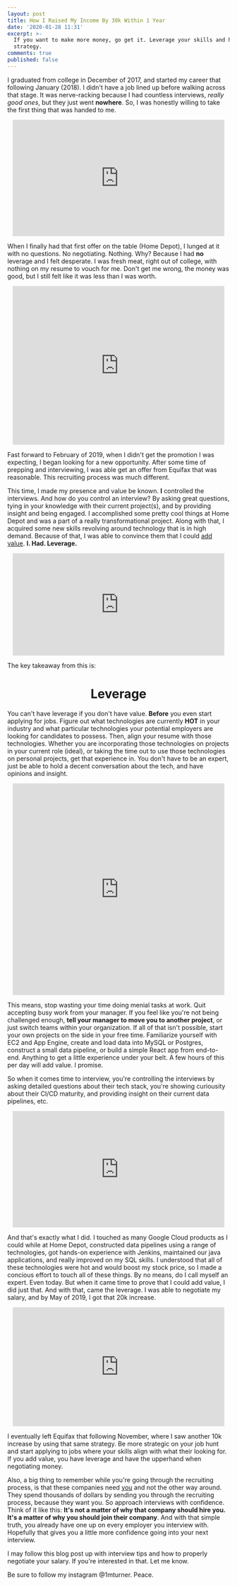 ```yaml
---
layout: post
title: How I Raised My Income By 30k Within 1 Year
date: '2020-01-28 11:31'
excerpt: >-
  If you want to make more money, go get it. Leverage your skills and have a
  strategy.
comments: true
published: false
---
```

I graduated from college in December of 2017, and started my career that following January (2018). I didn't have a job lined up before walking across that stage. It was nerve-racking because I had countless interviews, _really good ones_, but they just went **nowhere**. So, I was honestly willing to take the first thing that was handed to me. 

<center><iframe src="https://giphy.com/embed/bEVKYB487Lqxy" width="480" height="264" frameBorder="0" class="giphy-embed" allowFullScreen></iframe><p><a href="https://giphy.com/gifs/bEVKYB487Lqxy"></a></p></center>

When I finally had that first offer on the table (Home Depot), I lunged at it with no questions. No negotiating. Nothing. Why? Because I had **no** leverage and I felt desperate. I was fresh meat, right out of college, with nothing on my resume to vouch for me. Don't get me wrong, the money was good, but I still felt like it was less than I was worth.

<center><iframe src="https://giphy.com/embed/l3nFnybQkAelWKxmo" width="480" height="360" frameBorder="0" class="giphy-embed" allowFullScreen></iframe><p><a href="https://giphy.com/gifs/spongebob-season-3-spongebob-squarepants-l3nFnybQkAelWKxmo"></a></p></center>

Fast forward to February of 2019, when I didn't get the promotion I was expecting, I began looking for a new opportunity. After some time of prepping and interviewing, I was able get an offer from Equifax that was reasonable. This recruiting process was much different.

This time, I made my presence and value be known. **I** controlled the interviews. And how do you control an interview? By asking great questions, tying in your knowledge with their current project(s), and by providing insight and being engaged. I accomplished some pretty cool things at Home Depot and was a part of a really transformational project. Along with that, I acquired some new skills revolving around technology that is in high demand. Because of that, I was able to convince them that I could <u>add value</u>. **I. Had. Leverage.** 

<center><iframe src="https://giphy.com/embed/7B71Ci4KE3m0" width="480" height="232" frameBorder="0" class="giphy-embed" allowFullScreen></iframe><p><a href="https://giphy.com/gifs/reaction-7B71Ci4KE3m0"></a></p></center>

The key takeaway from this is:
<center><h1>Leverage</h1></center>

You can't have leverage if you don't have value. **Before** you even start applying for jobs. Figure out what technologies are currently **HOT** in your industry and what particular technologies your potential employers are looking for candidates to possess. Then, align your resume with those technologies. Whether you are incorporating those technologies on projects in your current role (ideal), or taking the time out to use those technologies on personal projects, get that experience in. You don't have to be an expert, just be able to hold a decent conversation about the tech, and have opinions and insight.

<center><iframe src="https://giphy.com/embed/1dHy0JSmsIfJgTgXEF" width="480" height="480" frameBorder="0" class="giphy-embed" allowFullScreen></iframe><p><a href="https://giphy.com/gifs/SkyTV-working-vice-principals-distracted-1dHy0JSmsIfJgTgXEF"></a></p></center>

This means, stop wasting your time doing menial tasks at work. Quit accepting busy work from your manager. If you feel like you're not being challenged enough, __tell your manager to move you to another project__, or just switch teams within your organization. If all of that isn't possible, start your own projects on the side in your free time. Familiarize yourself with EC2 and App Engine, create and load data into MySQL or Postgres, construct a small data pipeline, or build a simple React app from end-to-end. Anything to get a little experience under your belt. A few hours of this per day will add value. I promise.

So when it comes time to interview, you're controlling the interviews by asking detailed questions about their tech stack, you're showing curiousity about their CI/CD maturity, and providing insight on their current data pipelines, etc.

<center><iframe src="https://giphy.com/embed/d3mlE7uhX8KFgEmY" width="480" height="264" frameBorder="0" class="giphy-embed" allowFullScreen></iframe><p><a href="https://giphy.com/gifs/culture--think-hmm-d3mlE7uhX8KFgEmY"></a></p></center>

And that's exactly what I did. I touched as many Google Cloud products as I could while at Home Depot, constructed data pipelines using a range of technologies, got hands-on experience with Jenkins, maintained our java applications, and really improved on my SQL skills. I understood that all of these technologies were hot and would boost my stock price, so I made a concious effort to touch all of these things. By no means, do I call myself an expert. Even today. But when it came time to prove that I could add value, I did just that. And with that, came the leverage. I was able to negotiate my salary, and by May of 2019, I got that 20k increase. 

<center><iframe src="https://giphy.com/embed/LCdPNT81vlv3y" width="480" height="270" frameBorder="0" class="giphy-embed" allowFullScreen></iframe><p><a href="https://giphy.com/gifs/LCdPNT81vlv3y"></a></p></center>

I eventually left Equifax that following November, where I saw another 10k increase by using that same strategy. Be more strategic on your job hunt and start applying to jobs where your skills align with what their looking for. If you add value, you have leverage and have the upperhand when negotiating money.

Also, a big thing to remember while you're going through the recruiting process, is that these companies need <u>you</u> and not the other way around. They spend thousands of dollars by sending you through the recruiting process, because they want you. So approach interviews with confidence. Think of it like this: __It's not a matter of why that company should hire you. It's a matter of why you should join their company__. And with that simple truth, you already have one up on every employer you interview with. Hopefully that gives you a little more confidence going into your next interview.

I may follow this blog post up with interview tips and how to properly negotiate your salary. If you're interested in that. Let me know.

Be sure to follow my instagram @1mturner. Peace.
